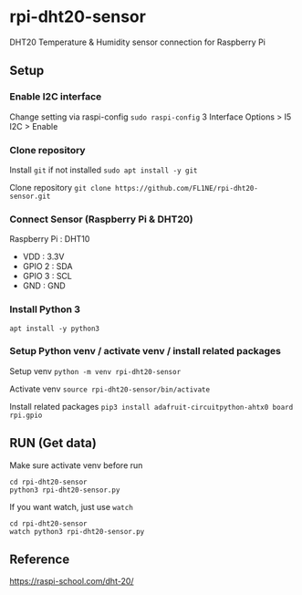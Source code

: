# rpi-dht20-sensor
DHT20 Temperature &amp; Humidity sensor connection for Raspberry Pi

## Setup

### Enable I2C interface

Change setting via raspi-config
`sudo raspi-config`
3 Interface Options > I5 I2C > Enable

### Clone repository

Install `git` if not installed
`sudo apt install -y git`

Clone repository
`git clone https://github.com/FL1NE/rpi-dht20-sensor.git`

### Connect Sensor (Raspberry Pi & DHT20)

Raspberry Pi : DHT10
- VDD : 3.3V
- GPIO 2 : SDA
- GPIO 3 : SCL
- GND : GND

### Install Python 3

`apt install -y python3`

### Setup Python venv / activate venv / install related packages

Setup venv
`python -m venv rpi-dht20-sensor`

Activate venv
`source rpi-dht20-sensor/bin/activate`

Install related packages
`pip3 install adafruit-circuitpython-ahtx0 board rpi.gpio`

## RUN (Get data)

Make sure activate venv before run

```
cd rpi-dht20-sensor
python3 rpi-dht20-sensor.py
```

If you want watch, just use `watch`

```
cd rpi-dht20-sensor
watch python3 rpi-dht20-sensor.py
```


## Reference

https://raspi-school.com/dht-20/
